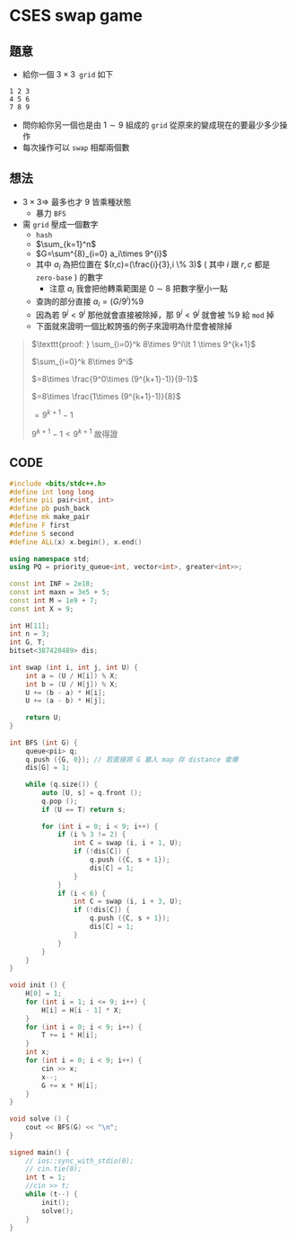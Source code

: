 # CSES swap game

## 題意

- 給你一個 $3 \times 3 \texttt{ grid}$ 如下

```
1 2 3
4 5 6
7 8 9
```

- 問你給你另一個也是由 $1\sim 9$ 組成的 $\texttt{grid}$ 從原來的變成現在的要最少多少操作
- 每次操作可以 $\texttt{swap}$ 相鄰兩個數

## 想法

- $3 \times 3 \Rightarrow$ 最多也才 $9$ 皆乘種狀態
  - 暴力 $\texttt{BFS}$
- 需 $\texttt{grid}$ 壓成一個數字
  - $\texttt{hash}$
  - $\sum_{k=1}^n$
  - $G=\sum^{8}_{i=0} a_i\times 9^{i}$
  - 其中 $a_i$ 為把位置在 $(r,c)=(\frac{i}{3},i \% 3)$ ( 其中 $i$ 跟 $r,c$ 都是 $\texttt{zero-base}$ )  的數字
    - 注意 $a_i$ 我會把他轉乘範圍是 $0\sim 8$ 把數字壓小一點
  - 查詢的部分直接 $a_i=(G/9^i) \% 9$
  - 因為若 $9^j \lt 9^i$ 那他就會直接被除掉，那 $9^i<9^j$ 就會被 $\% 9$ 給 $\texttt{mod}$ 掉
  - 下面就來證明一個比較誇張的例子來證明為什麼會被除掉

> $\texttt{proof: } \sum_{i=0}^k 8\times 9^i\lt 1 \times 9^{k+1}$
>
> $\sum_{i=0}^k 8\times 9^i$
>
> $=8\times \frac{9^0\times (9^{k+1}-1)}{9-1}$
>
> $=8\times \frac{1\times (9^{k+1}-1)}{8}$
>
> $=9^{k+1}-1$
>
> $9^{k+1}-1 \lt 9^{k+1}$ 故得證

## CODE

```cpp
#include <bits/stdc++.h>
#define int long long
#define pii pair<int, int>
#define pb push_back
#define mk make_pair
#define F first
#define S second
#define ALL(x) x.begin(), x.end()
 
using namespace std;
using PQ = priority_queue<int, vector<int>, greater<int>>;
 
const int INF = 2e18;
const int maxn = 3e5 + 5;
const int M = 1e9 + 7;
const int X = 9;
 
int H[11];
int n = 3;
int G, T;
bitset<387420489> dis;
 
int swap (int i, int j, int U) {
    int a = (U / H[i]) % X;
    int b = (U / H[j]) % X;
    U += (b - a) * H[i];
    U += (a - b) * H[j];
 
    return U;
}
 
int BFS (int G) {
    queue<pii> q;
    q.push ({G, 0}); // 若直接將 G 塞入 map 存 distance 會爆
    dis[G] = 1;
 
    while (q.size()) {
        auto [U, s] = q.front ();
        q.pop ();
        if (U == T) return s;
 
        for (int i = 0; i < 9; i++) {
            if (i % 3 != 2) {
                int C = swap (i, i + 1, U);
                if (!dis[C]) {
                    q.push ({C, s + 1});
                    dis[C] = 1;
                }
            }
            if (i < 6) {
                int C = swap (i, i + 3, U);
                if (!dis[C]) {
                    q.push ({C, s + 1});
                    dis[C] = 1;
                }
            }
        }
    }
}
 
void init () {
    H[0] = 1;
    for (int i = 1; i <= 9; i++) {
        H[i] = H[i - 1] * X;
    }
    for (int i = 0; i < 9; i++) {
        T += i * H[i];
    }
    int x;
    for (int i = 0; i < 9; i++) {
        cin >> x;
        x--;
        G += x * H[i];
    }
}
 
void solve () {
    cout << BFS(G) << "\n";
} 
 
signed main() {
    // ios::sync_with_stdio(0);
    // cin.tie(0);
    int t = 1;
    //cin >> t;
    while (t--) {
        init();
        solve();
    }
} 
```

